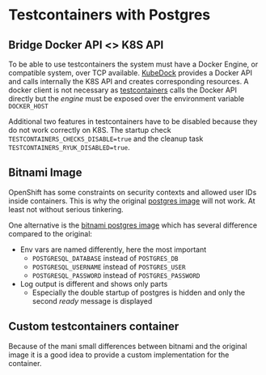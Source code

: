 # Testcontainers with Postgres

## Bridge Docker API <> K8S API 

To be able to use testcontainers the system must have a Docker Engine, or
compatible system, over TCP available. [KubeDock](https://github.com/joyrex2001/kubedock)
provides a Docker API and calls internally the K8S API and creates
corresponding resources. A docker client is not necessary as
[testcontainers](https://testcontainers.com) calls the Docker API directly but
the _engine_ must be exposed over the environment variable `DOCKER_HOST`

Additional two features in testcontainers have to be disabled because they do
not work correctly on K8S. The startup check `TESTCONTAINERS_CHECKS_DISABLE=true`
and the cleanup task `TESTCONTAINERS_RYUK_DISABLED=true`.


## Bitnami Image

OpenShift has some constraints on security contexts and allowed user IDs inside
containers. This is why the original [postgres image](https://hub.docker.com/_/postgres)
will not work. At least not without serious tinkering.

One alternative is the [bitnami postgres image](https://hub.docker.com/r/bitnami/postgresql)
which has several difference compared to the original:

* Env vars are named differently, here the most important
  * `POSTGRESQL_DATABASE` instead of `POSTGRES_DB`
  * `POSTGRESQL_USERNAME` instead of `POSTGRES_USER`
  * `POSTGRESQL_PASSWORD` instead of `POSTGRES_PASSWORD`
* Log output is different and shows only parts
  * Especially the double startup of postgres is hidden and only the second
    _ready_ message is displayed

## Custom testcontainers container

Because of the mani small differences between bitnami and the original image it
is a good idea to provide a custom implementation for the container.
